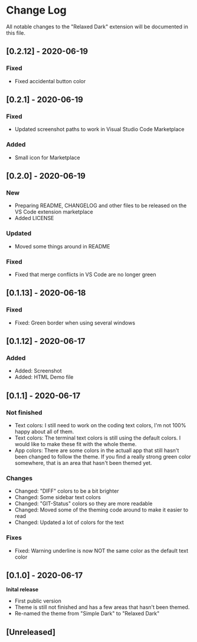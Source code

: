 # Change Log
All notable changes to the "Relaxed Dark" extension will be documented in this file.


## [0.2.12] - 2020-06-19
### Fixed
- Fixed accidental button color

## [0.2.1] - 2020-06-19
### Fixed
- Updated screenshot paths to work in Visual Studio Code Marketplace

### Added
- Small icon for Marketplace

## [0.2.0] - 2020-06-19
### New
- Preparing README, CHANGELOG and other files to be released on the VS Code extension marketplace
- Added LICENSE

### Updated
- Moved some things around in README

### Fixed
- Fixed that merge conflicts in VS Code are no longer green

## [0.1.13] - 2020-06-18
### Fixed
- Fixed: Green border when using several windows

## [0.1.12] - 2020-06-17 
### Added
- Added: Screenshot
- Added: HTML Demo file

## [0.1.1] - 2020-06-17 
### Not finished
- Text colors: I still need to work on the coding text colors, I'm not 100% happy about all of them.
- Text colors: The terminal text colors is still using the default colors. I would like to make these fit with the whole theme.
- App colors: There are some colors in the actuall app that still hasn't been changed to follow the theme. If you find a really strong green color somewhere, that is an area that hasn't been themed yet.  

### Changes
- Changed: "DIFF" colors to be a bit brighter
- Changed: Some sidebar text colors
- Changed: "GIT-Status" colors so they are more readable
- Changed: Moved some of the theming code around to make it easier to read
- Changed: Updated a lot of colors for the text

### Fixes
- Fixed: Warning underline is now NOT the same color as the default text color

## [0.1.0] - 2020-06-17 
**Inital release**
- First public version
- Theme is still not finished and has a few areas that hasn't been themed. 
- Re-named the theme from "Simple Dark" to "Relaxed Dark"

## [Unreleased]